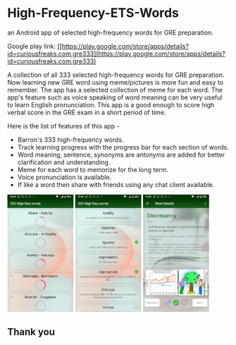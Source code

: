 # High-Frequency-ETS-Words
an Android app of selected high-frequency words for GRE preparation.

 Google play link: [[https://play.google.com/store/apps/details?id=curiousfreaks.com.gre333](https://play.google.com/store/apps/details?id=curiousfreaks.com.gre333)


A collection of all 333 selected high-frequency words for GRE preparation.  
Now learning new GRE word using meme/pictures is more fun and easy to remember. The app has a selected collection of meme for each word. The app's feature such as voice speaking of word meaning can be very useful to learn English pronunciation. This app is a good enough to score high verbal score in the GRE exam in a short period of time.  
  
Here is the list of features of this app -  
  
- Barron's 333 high-frequency words.  
- Track learning progress with the progress bar for each section of words.  
- Word meaning, sentence, synonyms are antonyms are added for better clarification and understanding.  
- Meme for each word to memorize for the long term.  
- Voice pronunciation is available.  
- If like a word then share with friends using any chat client available.  
  
<p float="left">
  <img src="images/1.webp" width="150" />
  <img src="images/2.webp" width="150" /> 
  <img src="images/3.webp" width="150" />
</p>

## Thank you ##
